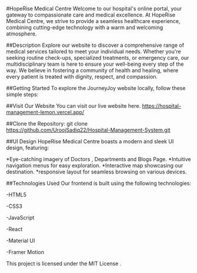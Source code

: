 #HopeRise Medical Centre
Welcome to our hospital's online portal, your gateway to compassionate care and medical excellence. At HopeRise Medical Centre, we strive to provide a seamless healthcare experience, combining cutting-edge technology with a warm and welcoming atmosphere.



##Description
Explore our website to discover a comprehensive range of medical services tailored to meet your individual needs. Whether you're seeking routine check-ups, specialized treatments, or emergency care, our multidisciplinary team is here to ensure your well-being every step of the way. We believe in fostering a community of health and healing, where every patient is treated with dignity, respect, and compassion.



##Getting Started
To explore the JourneyJoy website locally, follow these simple steps:


##Visit Our Website
You can visit our live website here.
https://hospital-management-lemon.vercel.app/


##Clone the Repository:
git clone https://github.com/UroojSadiq22/Hospital-Management-System.git


##UI Design
HopeRise Medical Centre boasts a modern and sleek UI design, featuring:

*Eye-catching imagery of Doctors , Departments and Blogs Page.
*Intuitive navigation menus for easy exploration.
*Interactive map showcasing our destination.
*responsive layout for seamless browsing on various devices.


##Technologies Used
Our frontend is built using the following technologies:

-HTML5

-CSS3

-JavaScript

-React

-Material UI

-Framer Motion

This project is licensed under the MIT License .
